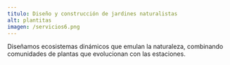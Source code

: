 ```yaml
---
titulo: Diseño y construcción de jardines naturalistas
alt: plantitas
imagen: /servicios6.png
---
```

Diseñamos ecosistemas dinámicos que emulan la naturaleza, combinando comunidades de plantas que evolucionan con las estaciones.